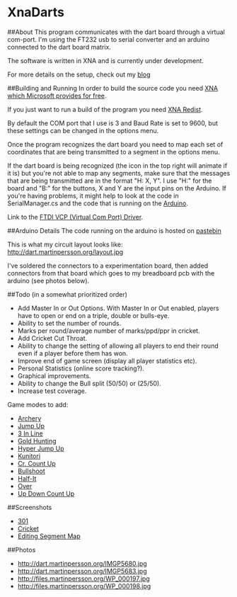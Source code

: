 # XnaDarts
##About
This program communicates with the dart board through a virtual com-port. I'm using the FT232 usb to serial converter and an arduino connected to the dart board matrix.

The software is written in XNA and is currently under development.

For more details on the setup, check out my [blog](http://www.martinpersson.org/wordpress/2010/08/electronic-darts-board-to-pc/)

##Building and Running
In order to build the source code you need [XNA which Microsoft provides for free](http://www.microsoft.com/en-us/download/details.aspx?id=23714).

If you just want to run a build of the program you need [XNA Redist](http://www.microsoft.com/en-us/download/details.aspx?id=20914).

By default the COM port that I use is 3 and Baud Rate is set to 9600, but these settings can be changed in the options menu.

Once the program recognizes the dart board you need to map each set of coordinates that are being transmitted to a segment in the options menu.

If the dart board is being recognized (the icon in the top right will animate if it is) but you're not able to map any segments, make sure that the messages that are being transmitted are in the format "H: X, Y". I use "H:" for the board and "B:" for the buttons, X and Y are the input pins on the Arduino. If you're having problems, it might help to look at the code in SerialManager.cs and the code that is running on the [Arduino](http://pastebin.com/4sh8wWDE).

Link to the [FTDI VCP (Virtual Com Port) Driver](http://www.ftdichip.com/Drivers/CDM/CDM%20v2.12.00%20WHQL%20Certified.exe).

##Arduino Details
The code running on the arduino is hosted on [pastebin](http://pastebin.com/4sh8wWDE)

This is what my circuit layout looks like:
http://dart.martinpersson.org/layout.jpg

I've soldered the connectors to a experimentation board, then added connectors from that board which goes to my breadboard pcb with the arduino (see photos below).

##Todo (in a somewhat prioritized order)
  * Add Master In or Out Options. With Master In or Out enabled, players have to open or end on a triple, double or bulls-eye.
  * Ability to set the number of rounds.
  * Marks per round/average number of marks/ppd/ppr in cricket.
  * Add Cricket Cut Throat.
  * Ability to change the setting of allowing all players to end their round even if a player before them has won.
  * Improve end of game screen (display all player statistics etc).
  * Personal Statistics (online score tracking?).
  * Graphical improvements.
  * Ability to change the Bull split (50/50) or (25/50).
  * Increase test coverage.

Game modes to add:
  * [Archery](http://www.phoenixdart.com/ca/guide/view?guidecode_1=916&guidecode_2=927)
  * [Jump Up](http://www.phoenixdart.com/ca/guide/view?guidecode_1=916&guidecode_2=930)
  * [3 In Line](http://www.phoenixdart.com/ca/guide/view?guidecode_1=916&guidecode_2=931)
  * [Gold Hunting](http://www.phoenixdart.com/ca/guide/view?guidecode_1=916&guidecode_2=932)
  * [Hyper Jump Up](http://www.phoenixdart.com/ca/guide/view?guidecode_1=916&guidecode_2=933)
  * [Kunitori](http://www.phoenixdart.com/ca/guide/view?guidecode_1=916&guidecode_2=934)
  * [Cr. Count Up](http://www.phoenixdart.com/ca/guide/view?guidecode_1=916&guidecode_2=924)
  * [Bullshoot](http://www.phoenixdart.com/ca/guide/view?guidecode_1=916&guidecode_2=925)
  * [Half-It](http://www.phoenixdart.com/ca/guide/view?guidecode_1=916&guidecode_2=926)
  * [Over](http://www.phoenixdart.com/ca/guide/view?guidecode_1=916&guidecode_2=928)
  * [Up Down Count Up](http://www.phoenixdart.com/ca/guide/view?guidecode_1=916&guidecode_2=929)

##Screenshots
 * [301](https://cloud.githubusercontent.com/assets/1239842/6649671/ed1a445e-c9f0-11e4-8ad1-ce8886ea8d70.png)
 * [Cricket](https://cloud.githubusercontent.com/assets/1239842/6649669/ecf7564c-c9f0-11e4-8a11-a38fccc89f8f.png)
 * [Editing Segment Map](https://cloud.githubusercontent.com/assets/1239842/6649670/ed10a282-c9f0-11e4-85fa-51c77f40fd22.png)

##Photos
* http://dart.martinpersson.org/IMGP5680.jpg
* http://dart.martinpersson.org/IMGP5683.jpg
* http://files.martinpersson.org/WP_000197.jpg
* http://files.martinpersson.org/WP_000198.jpg
